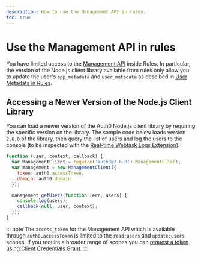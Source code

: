 ```yaml
---
description: How to use the Management API in rules.
toc: true
---
```

# Use the Management API in rules

You have limited access to the [Management API](/api/management/v2) inside Rules. In particular, the version of the Node.js client library available from rules only allow you to update the user's `app_metadata` and `user_metadata` as descibed in [User Metadata in Rules](/rules/current/metadata-in-rules).

## Accessing a Newer Version of the Node.js Client Library

You can load a newer version of the Auth0 Node.js client library by requiring the specific version on the library. The sample code below loads version `2.6.0` of the library, then query the list of users and log the users to the console (to be inspected with the [Real-time Webtask Logs Extension](/extensions/realtime-webtask-logs)):

```js
function (user, context, callback) {
  var ManagementClient = require('auth0@2.6.0').ManagementClient;
  var management = new ManagementClient({
    token: auth0.accessToken,
    domain: auth0.domain
  });

  management.getUsers(function (err, users) {
    console.log(users);
    callback(null, user, context);
  });
}
```

::: note
The `access_token` for the Management API which is available through `auth0.accessToken` is limited to the `read:users` and `update:users` scopes. If you require a broader range of scopes you can [request a token using Client Credentials Grant](/api/management/v2/tokens#automate-the-process).
:::